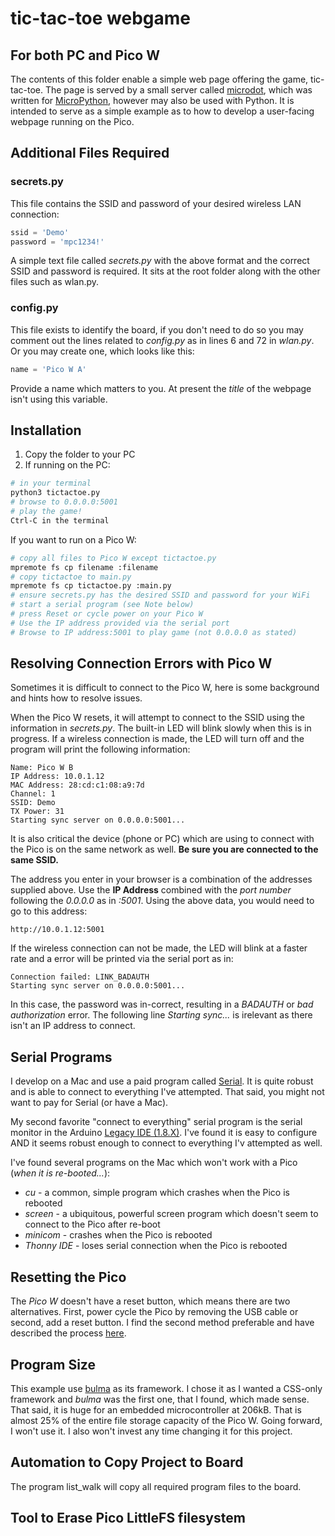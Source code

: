 # tic-tac-toe webgame
## For both PC and Pico W
The contents of this folder enable a simple web page offering the game, tic-tac-toe. The page is served by a small server called [microdot](), which was written for [MicroPython](), however may also be used with Python. It is intended to serve as a simple example as to how to develop a user-facing webpage running on the Pico.

## Additional Files Required
### secrets.py
This file contains the SSID and password of your desired wireless LAN connection:
```python
ssid = 'Demo'
password = 'mpc1234!'
```
A simple text file called *secrets.py* with the above format and the correct SSID and password is required. It sits at the root folder along with the other files such as wlan.py.
### config.py
This file exists to identify the board, if you don't need to do so you may comment out the lines related to *config.py* as in lines 6 and 72 in *wlan.py*. Or you may create one, which looks like this:
```python
name = 'Pico W A'
```
Provide a name which matters to you. At present the *title* of the webpage isn't using this variable.
## Installation
1. Copy the folder to your PC
2. If running on the PC:
```bash
# in your terminal
python3 tictactoe.py
# browse to 0.0.0.0:5001
# play the game!
Ctrl-C in the terminal
```
If you want to run on a Pico W:
```bash
# copy all files to Pico W except tictactoe.py
mpremote fs cp filename :filename
# copy tictactoe to main.py
mpremote fs cp tictactoe.py :main.py
# ensure secrets.py has the desired SSID and password for your WiFi
# start a serial program (see Note below)
# press Reset or cycle power on your Pico W
# Use the IP address provided via the serial port
# Browse to IP address:5001 to play game (not 0.0.0.0 as stated)
```

## Resolving Connection Errors with Pico W
Sometimes it is difficult to connect to the Pico W, here is some background and hints how to resolve issues.

When the Pico W resets, it will attempt to connect to the SSID using the information in *secrets.py*. The built-in LED will blink slowly when this is in progress. If a wireless connection is made, the LED will turn off and the program will print the following information:
```
Name: Pico W B
IP Address: 10.0.1.12
MAC Address: 28:cd:c1:08:a9:7d
Channel: 1
SSID: Demo
TX Power: 31
Starting sync server on 0.0.0.0:5001...
```
It is also critical the device (phone or PC) which are using to connect with the Pico is on the same network as well. **Be sure you are connected to the same SSID.**

The address you enter in your browser is a combination of the addresses supplied above. Use the **IP Address** combined with the *port number* following the *0.0.0.0* as in *:5001*. Using the above data, you would need to go to this address:
```
http://10.0.1.12:5001
```

If the wireless connection can not be made, the LED will blink at a faster rate and a error will be printed via the serial port as in:
```
Connection failed: LINK_BADAUTH
Starting sync server on 0.0.0.0:5001...
```
In this case, the password was in-correct, resulting in a *BADAUTH* or *bad authorization* error. The following line *Starting sync...* is irelevant as there isn't an IP address to connect.

## Serial Programs
I develop on a Mac and use a paid program called [Serial](https://www.decisivetactics.com/products/serial/). It is quite robust and is able to connect to everything I've attempted. That said, you might not want to pay for Serial (or have a Mac).

My second favorite "connect to everything" serial program is the serial monitor in the Arduino [Legacy IDE (1.8.X)](https://www.arduino.cc/en/software). I've found it is easy to configure AND it seems robust enough to connect to everything I'v attempted as well.

I've found several programs on the Mac which won't work with a Pico (*when it is re-booted...*):
* *cu* - a common, simple program which crashes when the Pico is rebooted
* *screen* - a ubiquitous, powerful screen program which doesn't seem to connect to the Pico after re-boot
* *minicom* - crashes when the Pico is rebooted
* *Thonny IDE* - loses serial connection when the Pico is rebooted

## Resetting the Pico
The *Pico W* doesn't have a reset button, which means there are two alternatives. First, power cycle the Pico by removing the USB cable or second, add a reset button. I find the second method preferable and have described the process [here](https://wellys.com/posts/rp2040_micropython_1/#reset).

## Program Size
This example use [bulma](https://bulma.io) as its framework. I chose it as I wanted a CSS-only framework and *bulma* was the first one, that I found, which made sense. That said, it is huge for an embedded microcontroller at 206kB. That is almost 25% of the entire file storage capacity of the Pico W. Going forward, I won't use it. I also won't invest any time changing it for this project.

## Automation to Copy Project to Board
The program list_walk will copy all required program files to the board.

## Tool to Erase Pico LittleFS filesystem
